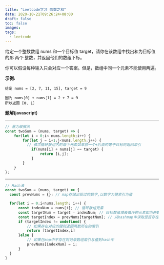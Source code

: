 ```yaml
---
title: "Leetcode学习 两数之和"
date: 2020-10-21T09:26:24+08:00
draft: false
toc: false
images:
tags: 
  - leetcode
---
```


给定一个整数数组 nums 和一个目标值 target，请你在该数组中找出和为目标值的那 两个 整数，并返回他们的数组下标。

你可以假设每种输入只会对应一个答案。但是，数组中同一个元素不能使用两遍。

**示例:**

```
给定 nums = [2, 7, 11, 15], target = 9

因为 nums[0] + nums[1] = 2 + 7 = 9
所以返回 [0, 1]
```

**题解(javascript)**

***

```js
// 暴力破解法
const twoSum = (nums, target) => {
    for(let i = 0;i< nums.length;i++) {
        for(let j = i+1;j<nums.length;j++) {
          // 依次循环数组内的每个元素如果前一个+后面的等于目标则返回索引
            if(nums[i] + nums[j] == target) {
                return [i,j];
            }
        }
    }
};
```
***

```javascript
// Hash法
const twoSum = (nums, target) => {
  const prevNums = {}; // map存储出现过的数字,以数字为键索引为值           

  for(let i = 0;i<nums.length; i++) {
      const indexNum = nums[i]; // 循环数组元素
      const targetNum = target - indexNum; // 目标数值减去循环的元素即为两数中的另外一个目标数
      const targetIndex = prevNums[targetNum]; // 从hashmap中读取是否存在对应的键
      if (targetIndex != undefined) {
          // 如果存在对应的键则返回两数所在的索引
          return [targetIndex,i]
      }else {
          // 如果在map中不存在则记录数组索引与值到hash中
          prevNums[indexNum] = i;
      }
  }
}
```